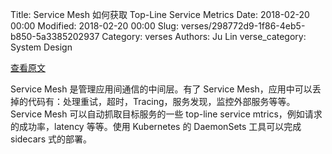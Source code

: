 Title: Service Mesh 如何获取 Top-Line Service Metrics
Date: 2018-02-20 00:00
Modified: 2018-02-20 00:00
Slug: verses/298772d9-1f86-4eb5-b850-5a3385202937
Category: verses
Authors: Ju Lin
verse_category: System Design

[查看原文](https://buoyant.io/2016/10/04/a-service-mesh-for-kubernetes-part-i-top-line-service-metrics/)

Service Mesh 是管理应用间通信的中间层。有了 Service Mesh，应用中可以丢掉的代码有：处理重试，超时，Tracing，服务发现，监控外部服务等等。Service Mesh 可以自动抓取目标服务的一些 top-line service mtrics，例如请求的成功率，latency 等等。使用 Kubernetes 的 DaemonSets 工具可以完成 sidecars 式的部署。